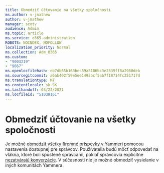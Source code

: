 ```yaml
---
title: Obmedziť účtovanie na všetky spoločnosti
ms.author: v-jmathew
author: v-jmathew
manager: scotv
audience: Admin
ms.topic: article
ms.service: o365-administration
ROBOTS: NOINDEX, NOFOLLOW
localization_priority: Normal
ms.collection: Adm_O365
ms.custom:
- "9003219"
- "9667"
ms.openlocfilehash: eb7db65b163bec39a5186bc3e2339ff8a2960deb
ms.sourcegitcommit: a6ab402f59e5ee1492bcf5ab7f18714fc251717d
ms.translationtype: MT
ms.contentlocale: sk-SK
ms.lasthandoff: 03/22/2021
ms.locfileid: "51038161"
---
```

# <a name="restrict-posting-to-all-company"></a>Obmedziť účtovanie na všetky spoločnosti

Je možné [obmedziť všetky firemné príspevky v Yammeri](https://support.microsoft.com/office/restrict-all-company-posts-in-yammer-3219d2ae-db15-4c9f-9dd2-28559ae39a97) pomocou nastavenia dostupnej pre správcov. Používatelia budú môcť odpovedať na vlákna, ktoré boli spustené správcami, pokiaľ správcovia explicitne [nezatvárajú konverzácie](https://support.microsoft.com/office/pin-close-and-report-conversations-in-yammer-62a5fbc2-ff1b-4418-9334-d2b4b17062cb). V súčasnosti nie je možné obmedziť vysielanie v iných komunitách Yammera.
